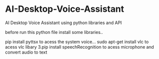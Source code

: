 # AI-Desktop-Voice-Assistant

AI Desktop Voice Assistant using python libraries and API

before run this python file install some libraries..

pip install pyttsx to acess the system voice...
sudo apt-get install vlc to acess vlc libary 3.pip install speechRecognition to acess microphone and convert audio to text
